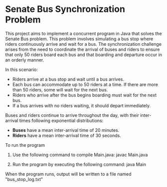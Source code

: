 # **Senate Bus Synchronization Problem**

This project aims to implement a concurrent program in Java that solves the Senate Bus problem. This problem involves simulating a bus stop where riders continuously arrive and wait for a bus. The synchronization challenge arises from the need to coordinate the arrival of buses and riders to ensure that only 50 riders board each bus and that boarding and departure occur in an orderly manner.

In this scenario:
- Riders arrive at a bus stop and wait until a bus arrives.
- Each bus can accommodate up to 50 riders at a time. If there are more than 50 riders, some will wait for the next bus.
- Riders who arrive after the bus begins boarding must wait for the next bus.
- If a bus arrives with no riders waiting, it should depart immediately.
  
Buses and riders continue to arrive throughout the day, with their inter-arrival times following exponential distributions: 
- **Buses** have a mean inter-arrival time of 20 minutes.
- **Riders** have a mean inter-arrival time of 30 seconds.

To run the program

1. Use the following command to compile Main.java:
	javac Main.java

2. Run the program by executing the following command:
	java Main

When the program runs, output will be written to a file named "bus_stop_log.txt"
